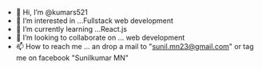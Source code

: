 - 👋 Hi, I’m @kumars521
- 👀 I’m interested in ...Fullstack web development
- 🌱 I’m currently learning ...React.js
- 💞️ I’m looking to collaborate on ... web development 
- 📫 How to reach me ... an drop a mail to "sunil.mn23@gmail.com" or tag me on facebook "Sunilkumar MN"

<!---
kumars521/kumars521 is a ✨ special ✨ repository because its `README.md` (this file) appears on your GitHub profile.
You can click the Preview link to take a look at your changes.
--->
